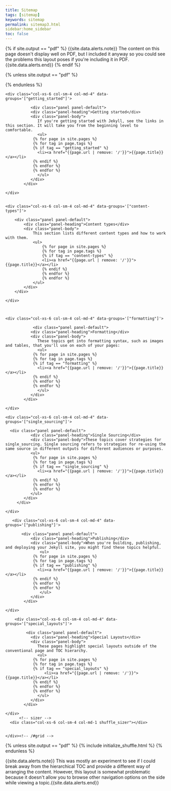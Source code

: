 ```yaml
---
title: Sitemap
tags: [sitemap]
keywords: sitemap
permalink: sitemap3.html
sidebar:home_sidebar
toc: false
---
```




{% if site.output == "pdf" %}
{{site.data.alerts.note}} The content on this page doesn't display well on PDF, but I included it anyway so you could see the problems this layout poses if you're including it in PDF.  {{site.data.alerts.end}}
{% endif %}

{% unless site.output == "pdf" %}
<script src="js/jquery.shuffle.min.js"></script>
<script src="js/jquery.ba-throttle-debounce.min.js"></script>
{% endunless %}

<div id="grid" class="row">


    <div class="col-xs-6 col-sm-4 col-md-4" data-groups='["getting_started"]'>

               <div class="panel panel-default">
               <div class="panel-heading">Getting started</div>
               <div class="panel-body">
                  If you're getting started with Jekyll, see the links in this section. It will take you from the beginning level to comfortable. 
                  <ul>
                {% for page in site.pages %}
                {% for tag in page.tags %}
                {% if tag == "getting_started" %}
                  <li><a href="{{page.url | remove: '/'}}">{{page.title}}</a></li>
                {% endif %}
                {% endfor %}
                {% endfor %} 
                  </ul>
               </div>
            </div>
    
    </div>
   

    <div class="col-xs-6 col-sm-4 col-md-4" data-groups='["content-types"]'>

        <div class="panel panel-default">
            <div class="panel-heading">Content types</div>
            <div class="panel-body">
                This section lists different content types and how to work with them.
                <ul>
                    {% for page in site.pages %}
                    {% for tag in page.tags %}
                    {% if tag == "content-types" %}
                    <li><a href="{{page.url | remove: '/'}}">{{page.title}}</a></li>
                    {% endif %}
                    {% endfor %}
                    {% endfor %}
                </ul>
            </div>
        </div>
        
    </div>



    <div class="col-xs-6 col-sm-4 col-md-4" data-groups='["formatting"]'>

                <div class="panel panel-default">
               <div class="panel-heading">Formatting</div>
               <div class="panel-body">
                  These topics get into formatting syntax, such as images and tables, that you'll use on each of your pages: 
                  <ul>
                {% for page in site.pages %}
                {% for tag in page.tags %}
                {% if tag == "formatting" %}
                  <li><a href="{{page.url | remove: '/'}}">{{page.title}}</a></li>
                {% endif %}
                {% endfor %}
                {% endfor %}
                  </ul>
               </div>
            </div>

    </div>

    <div class="col-xs-6 col-sm-4 col-md-4" data-groups='["single_sourcing"]'>
         
      <div class="panel panel-default">
               <div class="panel-heading">Single Sourcing</div>
               <div class="panel-body">These topics cover strategies for single_sourcing. Single sourcing refers to strategies for re-using the same source in different outputs for different audiences or purposes.
               <ul>
                {% for page in site.pages %}
                {% for tag in page.tags %}
                {% if tag == "single_sourcing" %}
                  <li><a href="{{page.url | remove: '/'}}">{{page.title}}</a></li>
                {% endif %}
                {% endfor %}
                {% endfor %} 
               </ul>
            </div>
         </div>

    </div>

       <div class="col-xs-6 col-sm-4 col-md-4" data-groups='["publishing"]'>

           <div class="panel panel-default">
               <div class="panel-heading">Publishing</div>
               <div class="panel-body">When you're building, publishing, and deploying your Jekyll site, you might find these topics helpful.
                   <ul>
                {% for page in site.pages %}
                {% for tag in page.tags %}
                {% if tag == "publishing" %}
                  <li><a href="{{page.url | remove: '/'}}">{{page.title}}</a></li>
                {% endif %}
                {% endfor %}
                {% endfor %}
                   </ul>
               </div>
            </div>

    </div>

        <div class="col-xs-6 col-sm-4 col-md-4" data-groups='["special_layouts"]'>

             <div class="panel panel-default">
               <div class="panel-heading">Special Layouts</div>
               <div class="panel-body">
                  These pages highlight special layouts outside of the conventional page and TOC hierarchy.
                  <ul>
                {% for page in site.pages %}
                {% for tag in page.tags %}
                {% if tag == "special_layouts" %}
                     <li><a href="{{page.url | remove: '/'}}">{{page.title}}</a></li>
                {% endif %}
                {% endfor %}
                {% endfor %} 
                  </ul>
               </div>
            </div>

    </div>
          <!-- sizer -->
      <div class="col-xs-6 col-sm-4 col-md-1 shuffle_sizer"></div>          


    </div><!-- /#grid -->

{% unless site.output == "pdf" %}
{% include initialize_shuffle.html %}
{% endunless %}

{{site.data.alerts.note}} This was mostly an experiment to see if I could break away from the hierarchical TOC and provide a different way of arranging the content. However, this layout is somewhat problematic because it doesn't allow you to browse other navigation options on the side while viewing a topic.{{site.data.alerts.end}}


